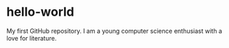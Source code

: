 # hello-world
My first GitHub repository.
I am a young computer science enthusiast with a love for literature.
